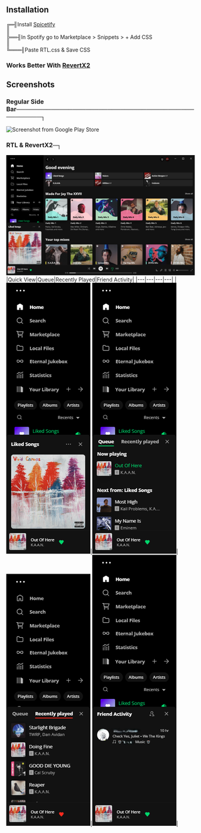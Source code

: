 ## Installation
╔═╢Install [Spicetify](https://spicetify.app/)  
║  
╠══╢In Spotify go to Marketplace > Snippets > + Add CSS  
║  
╚═══╢Paste RTL.css & Save CSS  
### Works Better With [RevertX2](https://github.com/JayTheXXVII/RevertX2)
## Screenshots
### Regular Side Bar─────────────────────────────────────────────────┐
![Screenshot from Google Play Store](https://play-lh.googleusercontent.com/kDXJ6XA2Cm47lzDCvvu6HNCu0PWmTwZKiY0ldCWrCgXGT3Ms-lbP_WN1v5vknspnLT15=w5120-h2880) 
### RTL & RevertX2─┐
![Screenshot of RTL](https://raw.githubusercontent.com/JayTheXXVII/jaythexxvii.github.io/main/Assets/RTL%20%26%20RevertX2.png)
|Quick View|Queue|Recently Played|Friend Activity|
|---|---|---|---|
|![Screenshot of RTL](https://raw.githubusercontent.com/JayTheXXVII/jaythexxvii.github.io/main/Assets/RTL%20asset%201.png)|![Screenshot of RTL Queue](https://raw.githubusercontent.com/JayTheXXVII/jaythexxvii.github.io/main/Assets/RTL%20asset.png)|![Screenshot of RTL Recently Played](https://raw.githubusercontent.com/JayTheXXVII/jaythexxvii.github.io/main/Assets/RTL%20asset%202.png)|![Screenshot of RTL Friend Activity](https://raw.githubusercontent.com/JayTheXXVII/jaythexxvii.github.io/main/Assets/RTL%20asset%203.png)|
